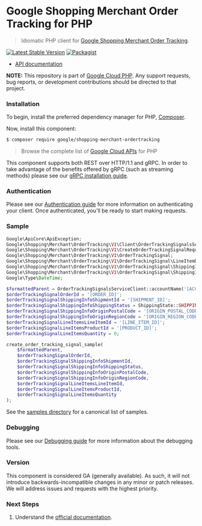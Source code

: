 # Google Shopping Merchant Order Tracking for PHP

> Idiomatic PHP client for [Google Shopping Merchant Order Tracking](https://developers.google.com/merchant/api).

[![Latest Stable Version](https://poser.pugx.org/google/shopping-merchant-ordertracking/v/stable)](https://packagist.org/packages/google/shopping-merchant-ordertracking) [![Packagist](https://img.shields.io/packagist/dm/google/shopping-merchant-ordertracking.svg)](https://packagist.org/packages/google/shopping-merchant-ordertracking)

* [API documentation](https://cloud.google.com/php/docs/reference/shopping-merchant-ordertracking/latest)

**NOTE:** This repository is part of [Google Cloud PHP](https://github.com/googleapis/google-cloud-php). Any
support requests, bug reports, or development contributions should be directed to
that project.

### Installation

To begin, install the preferred dependency manager for PHP, [Composer](https://getcomposer.org/).

Now, install this component:

```sh
$ composer require google/shopping-merchant-ordertracking
```

> Browse the complete list of [Google Cloud APIs](https://cloud.google.com/php/docs/reference)
> for PHP

This component supports both REST over HTTP/1.1 and gRPC. In order to take advantage of the benefits
offered by gRPC (such as streaming methods) please see our
[gRPC installation guide](https://cloud.google.com/php/grpc).

### Authentication

Please see our [Authentication guide](https://github.com/googleapis/google-cloud-php/blob/main/AUTHENTICATION.md) for more information
on authenticating your client. Once authenticated, you'll be ready to start making requests.

### Sample

```php
Google\ApiCore\ApiException;
Google\Shopping\Merchant\OrderTracking\V1\Client\OrderTrackingSignalsServiceClient;
Google\Shopping\Merchant\OrderTracking\V1\CreateOrderTrackingSignalRequest;
Google\Shopping\Merchant\OrderTracking\V1\OrderTrackingSignal;
Google\Shopping\Merchant\OrderTracking\V1\OrderTrackingSignal\LineItemDetails;
Google\Shopping\Merchant\OrderTracking\V1\OrderTrackingSignal\ShippingInfo;
Google\Shopping\Merchant\OrderTracking\V1\OrderTrackingSignal\ShippingInfo\ShippingState;
Google\Type\DateTime;

$formattedParent = OrderTrackingSignalsServiceClient::accountName('[ACCOUNT]');
$orderTrackingSignalOrderId = '[ORDER_ID]';
$orderTrackingSignalShippingInfoShipmentId = '[SHIPMENT_ID]';
$orderTrackingSignalShippingInfoShippingStatus = ShippingState::SHIPPING_STATE_UNSPECIFIED;
$orderTrackingSignalShippingInfoOriginPostalCode = '[ORIGIN_POSTAL_CODE]';
$orderTrackingSignalShippingInfoOriginRegionCode = '[ORIGIN_REGION_CODE]';
$orderTrackingSignalLineItemsLineItemId = '[LINE_ITEM_ID]';
$orderTrackingSignalLineItemsProductId = '[PRODUCT_ID]';
$orderTrackingSignalLineItemsQuantity = 0;

create_order_tracking_signal_sample(
    $formattedParent,
    $orderTrackingSignalOrderId,
    $orderTrackingSignalShippingInfoShipmentId,
    $orderTrackingSignalShippingInfoShippingStatus,
    $orderTrackingSignalShippingInfoOriginPostalCode,
    $orderTrackingSignalShippingInfoOriginRegionCode,
    $orderTrackingSignalLineItemsLineItemId,
    $orderTrackingSignalLineItemsProductId,
    $orderTrackingSignalLineItemsQuantity
);
```

See the [samples directory](https://github.com/googleapis/php-shopping-merchant-ordertracking/tree/main/samples) for a canonical list of samples.

### Debugging

Please see our [Debugging guide](https://github.com/googleapis/google-cloud-php/blob/main/DEBUG.md)
for more information about the debugging tools.

### Version

This component is considered GA (generally available). As such, it will not introduce backwards-incompatible changes in
any minor or patch releases. We will address issues and requests with the highest priority.

### Next Steps

1. Understand the [official documentation](https://developers.google.com/merchant/api).
